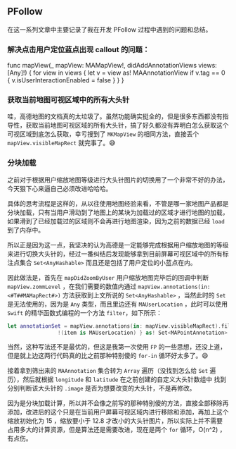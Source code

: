 ## PFollow
在这一系列文章中主要记录了我在开发 PFollow 过程中遇到的问题和总结。

### 解决点击用户定位蓝点出现 callout 的问题：
func mapView(_ mapView: MAMapView!, didAddAnnotationViews views: [Any]!) {
    for view in views {
        let v = view as! MAAnnotationView
        if v.tag == 0 {
            v.isUserInteractionEnabled = false
        }
    }
}

### 获取当前地图可视区域中的所有大头针
哇，高德地图的文档真的太垃圾了。虽然功能确实挺全的，但是很多东西都没有指导性，获取当前地图可视区域的所有大头针，搞了好久都没有弄明白怎么获取这个可视区域到底怎么获取，幸亏搜到了 `MKMapView` 的相同方法，直接丢个 `mapView.visibleMapRect` 就完事了。😅

### 分块加载
之前对于根据用户缩放地图等级进行大头针图片的切换用了一个非常不好的办法，今天狠下心来逼自己必须改进哈哈哈。

具体的思考流程是这样的，从以往使用地图经验来看，不管是哪一家地图产品都是分块加载，只有当用户滑动到了地图上的某块为加载过的区域才进行地图的加载，如果滑到了已经加载过的区域则不会再进行地图渲染，因为之前的数据已经 `load` 到了内存中。

所以正是因为这一点，我坚决的认为高德是一定能够完成根据用户缩放地图的等级来进行切换大头针的，经过一番纠结后发现能够拿到目前屏幕可视区域中的所有标注点集合 `Set<AnyHashable>` 而且还是包括了用户定位的小蓝点在内。

因此做法是，首先在 `mapDidZoomByUser` 用户缩放地图完毕后的回调中判断 `mapView.zommLevel` ，在我们需要的数值内通过 `mapView.annotations(in: <#T##MAMapRect#>)` 方法获取到上文所说的 `Set<AnyHashable>` ，当然此时的 `Set` 是无法使用的，因为是 `Any` 类型，而且里边还有 `MAUserLocation` ，此时可以使用 `Swift` 的精华函数式编程的一个方法 `filter`，如下所示：

```Swift
let annotationSet = mapView.annotations(in: mapView.visibleMapRect).filter { (item) in
                !(item is MAUserLocation) } as! Set<MAPointAnnotation>
```

当然，这种写法还不是最优的，但这是我第一次使用 `FP` 的一些思想，还没上道，但是就上边这两行代码真的比之前那种特别傻的 `for-in` 循环好太多了。😄

接着拿到筛出来的 `MAAnnotation` 集合转为 `Array` 遍历（没找到怎么给 `Set` 遍历），然后就根据 `longitude` 和 `latitude` 在之前创建的自定义大头针数组中 找到分别判断该大头针的 `.image` 是否为想要改变的大头针，不是再修改。

因为是分块加载计算，所以并不会像之前写的那种特别傻的方法，直接全部移除再添加，改进后的这个只是在当前用户屏幕可视区域内进行移除和添加，再加上这个缩放初始化为 15 ，缩放要小于 12.8 才改小的大头针图片，所以实际上并不需要占用多大的计算资源，但是算法还是需要改进，现在是两个 `for` 循环，O(n^2) ，有点伤。